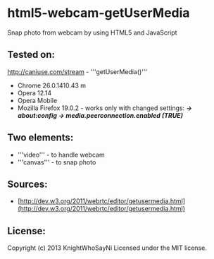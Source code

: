 html5-webcam-getUserMedia
=========================

Snap photo from webcam by using HTML5 and JavaScript

## Tested on:

http://caniuse.com/stream - '''getUserMedia()'''
- Chrome 26.0.1410.43 m
- Opera 12.14
- Opera Mobile
- Mozilla Firefox 19.0.2 - works only with changed settings: 
	<b><i>-> about:config -> media.peerconnection.enabled (TRUE)</i></b>

## Two elements:
- '''video''' - to handle webcam
- '''canvas''' - to snap photo

## Sources:
- [http://dev.w3.org/2011/webrtc/editor/getusermedia.html](http://dev.w3.org/2011/webrtc/editor/getusermedia.html)


## License:
Copyright (c) 2013 KnightWhoSayNi
Licensed under the MIT license.